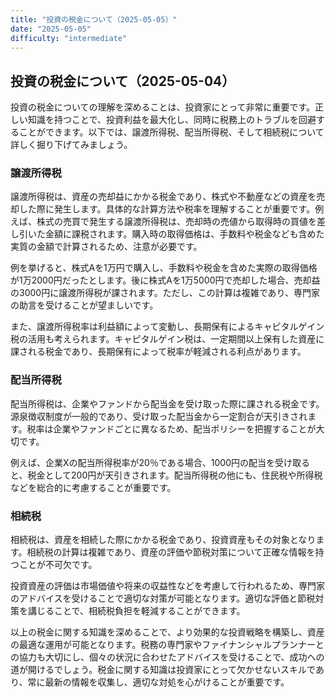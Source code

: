 ```yaml
---
title: "投資の税金について（2025-05-05）"
date: "2025-05-05"
difficulty: "intermediate"
---
```


## 投資の税金について（2025-05-04）

投資の税金についての理解を深めることは、投資家にとって非常に重要です。正しい知識を持つことで、投資利益を最大化し、同時に税務上のトラブルを回避することができます。以下では、譲渡所得税、配当所得税、そして相続税について詳しく掘り下げてみましょう。

### 譲渡所得税

譲渡所得税は、資産の売却益にかかる税金であり、株式や不動産などの資産を売却した際に発生します。具体的な計算方法や税率を理解することが重要です。例えば、株式の売買で発生する譲渡所得税は、売却時の売値から取得時の買値を差し引いた金額に課税されます。購入時の取得価格は、手数料や税金なども含めた実質の金額で計算されるため、注意が必要です。

例を挙げると、株式Aを1万円で購入し、手数料や税金を含めた実際の取得価格が1万2000円だったとします。後に株式Aを1万5000円で売却した場合、売却益の3000円に譲渡所得税が課されます。ただし、この計算は複雑であり、専門家の助言を受けることが望ましいです。

また、譲渡所得税率は利益額によって変動し、長期保有によるキャピタルゲイン税の活用も考えられます。キャピタルゲイン税は、一定期間以上保有した資産に課される税金であり、長期保有によって税率が軽減される利点があります。

### 配当所得税

配当所得税は、企業やファンドから配当金を受け取った際に課される税金です。源泉徴収制度が一般的であり、受け取った配当金から一定割合が天引きされます。税率は企業やファンドごとに異なるため、配当ポリシーを把握することが大切です。

例えば、企業Xの配当所得税率が20％である場合、1000円の配当を受け取ると、税金として200円が天引きされます。配当所得税の他にも、住民税や所得税などを総合的に考慮することが重要です。

### 相続税

相続税は、資産を相続した際にかかる税金であり、投資資産もその対象となります。相続税の計算は複雑であり、資産の評価や節税対策について正確な情報を持つことが不可欠です。

投資資産の評価は市場価値や将来の収益性などを考慮して行われるため、専門家のアドバイスを受けることで適切な対策が可能となります。適切な評価と節税対策を講じることで、相続税負担を軽減することができます。

以上の税金に関する知識を深めることで、より効果的な投資戦略を構築し、資産の最適な運用が可能となります。税務の専門家やファイナンシャルプランナーとの協力も大切にし、個々の状況に合わせたアドバイスを受けることで、成功への道が開けるでしょう。税金に関する知識は投資家にとって欠かせないスキルであり、常に最新の情報を収集し、適切な対処を心がけることが重要です。
